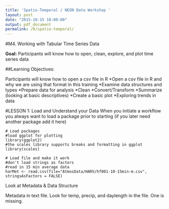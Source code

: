 ```yaml
---
title: 'Spatio-Temporal / NEON Data Workshop '
layout: post
date: "2015-10-15 10:00:00"
output: pdf_document
permalink: /R/spatio-temporal/
---
```




#M4. Working with Tabular Time Series Data

**Goal:** Participants will know how to open, clean, explore, and  plot time series data

##Learning Objectives:

Participants will know how to open a csv file in R
*Open a csv file in R and why we are using that format in this training
*Examine data structures and types
*Prepare data for analysis
  *Clean
  *Convert/Transform
  *Summarize (looking at basic descriptives)
*Create a basic plot
*Exploring trends in data


#LESSON 1: Load and Understand your Data
When you initiate a workflow you always want to load a package prior to starting (if you later need another package add it here)


    # Load packages
    #load ggplot for plotting 
    library(ggplot2)
    #the scales library supports breaks and formatting in ggplot
    library(scales)
    
    # Load file and make it work
    #don't load strings as factors
    #read in 15 min average data 
    harMet <- read.csv(file="AtmosData/HARV/hf001-10-15min-m.csv", stringsAsFactors = FALSE)

Look at Metadata & Data Structure

Metadata in text file.  Look for temp, precip, and daylength in the file.  One is missing.  



















